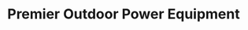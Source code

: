 ---
title: "Premier Outdoor Power Equipment"
url: /whiteland/premier-outdoor-power-equipment/
shop: Platzpflege
---